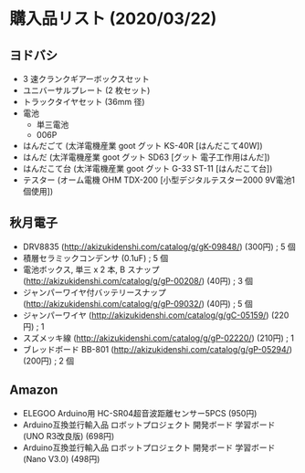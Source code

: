 # 購入品リスト (2020/03/22)

## ヨドバシ
- 3 速クランクギアーボックスセット
- ユニバーサルプレート (2 枚セット)
- トラックタイヤセット (36mm 径)
- 電池
  - 単三電池
  - 006P
- はんだごて (太洋電機産業 goot グット KS-40R [はんだこて40W])
- はんだ (太洋電機産業 goot グット SD63 [グット 電子工作用はんだ])
- はんだこて台 (太洋電機産業 goot グット G-33 ST-11 [はんだこて台])
- テスター (オーム電機 OHM TDX-200 [小型デジタルテスター2000 9V電池1個使用])

## 秋月電子
- DRV8835 (http://akizukidenshi.com/catalog/g/gK-09848/) (300円) ; 5 個
- 積層セラミックコンデンサ (0.1uF) ; 5 個
- 電池ボックス, 単三 x 2 本, B スナップ (http://akizukidenshi.com/catalog/g/gP-00208/) (40円) ; 3 個
- ジャンパーワイヤ付バッテリースナップ (http://akizukidenshi.com/catalog/g/gP-09032/) (40円) ; 5 個
- ジャンパーワイヤ (http://akizukidenshi.com/catalog/g/gC-05159/) (220円) ; 1
- スズメッキ線 (http://akizukidenshi.com/catalog/g/gP-02220/) (210円) ; 1
- ブレッドボード BB-801 (http://akizukidenshi.com/catalog/g/gP-05294/) (200円) ; 2 個

## Amazon
- ELEGOO Arduino用 HC-SR04超音波距離センサー5PCS (950円)
- Arduino互換並行輸入品 ロボットプロジェクト 開発ボード 学習ボード (UNO R3改良版) (698円)
- Arduino互換並行輸入品 ロボットプロジェクト 開発ボード 学習ボード (Nano V3.0) (498円)
